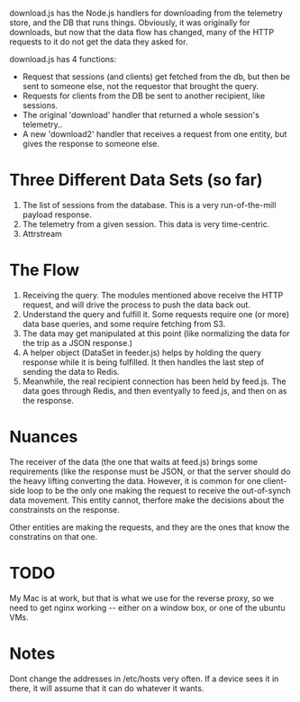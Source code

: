 

download.js has the Node.js handlers for downloading from the telemetry store,
and the DB that runs things. Obviously, it was originally for downloads, but
now that the data flow has changed, many of the HTTP requests to it do not
get the data they asked for.

download.js has 4 functions:

* Request that sessions (and clients) get fetched from the db, but then be
  sent to someone else, not the requestor that brought the query.
* Requests for clients from the DB be sent to another recipient, like
  sessions.
* The original 'download' handler that returned a whole session's telemetry..
* A new 'download2' handler that receives a request from one entity, but
  gives the response to someone else.

Three Different Data Sets (so far)
==================================

1. The list of sessions from the database. This is a very run-of-the-mill
   payload response.
2. The telemetry from a given session. This data is very time-centric.
3. Attrstream


The Flow
========

1. Receiving the query. The modules mentioned above receive the HTTP request,
   and will drive the process to push the data back out.
2. Understand the query and fulfill it. Some requests require one (or more)
   data base queries, and some require fetching from S3.
3. The data may get manipulated at this point (like normalizing the data
   for the trip as a JSON response.)
4. A helper object (DataSet in feeder.js) helps by holding the query response
   while it is being fulfilled. It then handles the last step of sending
   the data to Redis.
4. Meanwhile, the real recipient connection has been held by feed.js. The
   data goes through Redis, and then eventyally to feed.js, and then on as
   the response.

Nuances
=======

The receiver of the data (the one that waits at feed.js) brings some
requirements (like the response must be JSON, or that the server should do the
heavy lifting converting the data. However, it is common for one client-side
loop to be the only one making the request to receive the out-of-synch
data movement. This entity cannot, therfore make the decisions about the
constrainsts on the response.

Other entities are making the requests, and they are the ones that know the
constratins on that one.


TODO
====

My Mac is at work, but that is what we use for the reverse proxy, so we need
to get nginx working -- either on a window box, or one of the ubuntu VMs.

Notes
=====

Dont change the addresses in /etc/hosts very often. If a device sees it in there,
it will assume that it can do whatever it wants.




